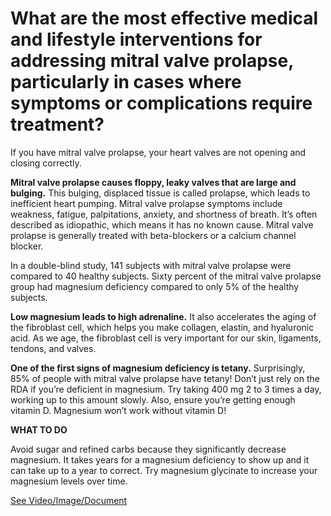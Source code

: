 # What are the most effective medical and lifestyle interventions for addressing mitral valve prolapse, particularly in cases where symptoms or complications require treatment?

If you have mitral valve prolapse, your heart valves are not opening and closing correctly.

**Mitral valve prolapse causes floppy, leaky valves that are large and bulging.** This bulging, displaced tissue is called prolapse, which leads to inefficient heart pumping. Mitral valve prolapse symptoms include weakness, fatigue, palpitations, anxiety, and shortness of breath. It’s often described as idiopathic, which means it has no known cause. Mitral valve prolapse is generally treated with beta-blockers or a calcium channel blocker.

In a double-blind study, 141 subjects with mitral valve prolapse were compared to 40 healthy subjects. Sixty percent of the mitral valve prolapse group had magnesium deficiency compared to only 5% of the healthy subjects.

**Low magnesium leads to high adrenaline.** It also accelerates the aging of the fibroblast cell, which helps you make collagen, elastin, and hyaluronic acid. As we age, the fibroblast cell is very important for our skin, ligaments, tendons, and valves.

**One of the first signs of magnesium deficiency is tetany.** Surprisingly, 85% of people with mitral valve prolapse have tetany! Don’t just rely on the RDA if you’re deficient in magnesium. Try taking 400 mg 2 to 3 times a day, working up to this amount slowly. Also, ensure you’re getting enough vitamin D. Magnesium won’t work without vitamin D!

**WHAT TO DO**

Avoid sugar and refined carbs because they significantly decrease magnesium. It takes years for a magnesium deficiency to show up and it can take up to a year to correct. Try magnesium glycinate to increase your magnesium levels over time.

 [See Video/Image/Document](https://hls-player.drberg.com/asset?path=migrated-assets/youtube-videos-the-1-deficiency-in-mitral)
